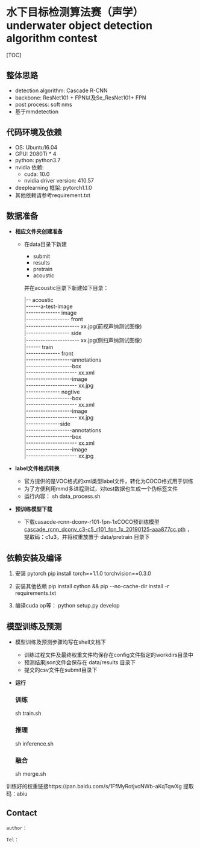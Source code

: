 # 水下目标检测算法赛（声学）  underwater object detection algorithm contest 

[TOC]

## 整体思路
   + detection algorithm: Cascade R-CNN 
   + backbone: ResNet101 + FPN以及Se_ResNet101+ FPN
   + post process: soft nms
   + 基于mmdetection

## 代码环境及依赖

+ OS: Ubuntu16.04
+ GPU: 2080Ti * 4
+ python: python3.7
+ nvidia 依赖:
   - cuda: 10.0
   - nvidia driver version: 410.57
+ deeplearning 框架: pytorch1.1.0
+ 其他依赖请参考requirement.txt

## 数据准备

- **相应文件夹创建准备**

  - 在data目录下新建

    - submit
    - results
    - pretrain
    - acoustic
    
    并在acoustic目录下新建如下目录：
 
      |-- acoustic<br>
      |------a-test-image<br>
      |-------------- image<br>
      |------------------ front<br>
      |---------------------- xx.jpg(前视声纳测试图像)<br>
      |------------------ side<br>
      |---------------------- xx.jpg(侧扫声纳测试图像）<br>
      |------ train<br>
      |-------------- front<br>
      |-------------------annotations<br>
      |-------------------box<br>
      |--------------------- xx.xml<br>
      |-------------------image<br>
      |--------------------- xx.jpg<br>
      |-------------- negtive<br>
      |-------------------box<br>
      |--------------------- xx.xml<br>
      |-------------------image<br>
      |--------------------- xx.jpg<br>
      |--------------side<br>
      |-------------------annotations<br>
      |-------------------box<br>
      |--------------------- xx.xml<br>
      |-------------------image<br>
      |--------------------- xx.jpg<br>
    
- **label文件格式转换**

  - 官方提供的是VOC格式的xml类型label文件，转化为COCO格式用于训练
  - 为了方便利用mmd多进程测试，对test数据也生成一个伪标签文件
  - 运行内容：
    sh data_process.sh

- **预训练模型下载**
  
  - 下载casacde-rcnn-dconv-r101-fpn-1xCOCO预训练模型[cascade_rcnn_dconv_c3-c5_r101_fpn_1x_20190125-aaa877cc.pth](https://pan.baidu.com/s/12NbxkQpeoIDQtlrZ8szwIg
  ) ，提取码：c1u3，并将权重放置于 data/pretrain 目录下
## 依赖安装及编译
   1. 安装 pytorch
        pip install torch==1.1.0 torchvision==0.3.0
        
   2. 安装其他依赖
        pip install cython && pip --no-cache-dir install -r requirements.txt

   3. 编译cuda op等：
        python setup.py develop


## 模型训练及预测

   - 模型训练及预测步骤均写在shell文档下

     - 训练过程文件及最终权重文件均保存在config文件指定的workdirs目录中
     - 预测结果json文件会保存在 data/results 目录下
     - 提交的csv文件在submit目录下

- **运行**
   
  ### 训练
    sh train.sh
  ### 推理
    sh inference.sh
  ### 融合
    sh merge.sh
    
训练好的权重链接https://pan.baidu.com/s/1FfMyRotjvcNWb-aKqTqwXg  提取码：abiu 

## Contact

    author：
    
    Tel：
